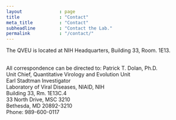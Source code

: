 ```yaml
---
layout              : page
title               : "Contact"
meta_title          : "Contact"
subheadline         : "Contact the Lab."
permalink           : "/contact/"
---
```

The QVEU is located at NIH Headquarters, Building 33, Room. 1E13.<br/><br/>

All correspondence can be directed to:
Patrick T. Dolan, Ph.D.<br/>
Unit Chief, Quantitative Virology and Evolution Unit<br/>
Earl Stadtman Investigator<br/>
Laboratory of Viral Diseases, NIAID, NIH<br/>
Building 33, Rm. 1E13C.4<br/>
33 North Drive, MSC 3210<br/>
Bethesda, MD 20892-3210<br/>
Phone: 989-600-0117<br/>
